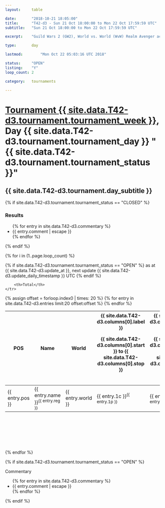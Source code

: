 ```yaml
---
layout: 	table

date: 		"2018-10-21 18:05:00"
title: 		"T42-d3 - Sun 21 Oct 18:00:00 to Mon 22 Oct 17:59:59 UTC"
subtitle: 	"Sun 21 Oct 18:00:00 to Mon 22 Oct 17:59:59 UTC"

excerpt:    "Guild Wars 2 (GW2), World vs. World (WvW) Realm Avenger achivement Tournament. \"Every Kill Counts\""

type:       day

lastmod: 		"Mon Oct 22 05:03:16 UTC 2018"

status:     "OPEN"
listing:    "Y"
loop_count: 2

category: 	tournaments

---
```

<div class="table_header">
    <h1><a href="{{ site.data.T42-d3.tournament.week_url }}">Tournament {{ site.data.T42-d3.tournament.tournament_week }}</a>, Day {{ site.data.T42-d3.tournament.tournament_day }} "{{ site.data.T42-d3.tournament.tournament_status }}"</h1>
    <h2>{{ site.data.T42-d3.tournament.day_subtitle }}</h2> 
</div>

{% if site.data.T42-d3.tournament.tournament_status == "CLOSED" %} 
<div class="commentary">
  <h3>Results</h3>
  <ul>
    {% for entry in site.data.T42-d3.commentary %}
    <li class="commentary_list">{{ entry.comment | escape }}</li>
    {% endfor %}
  </ul>
</div>
{% endif %}


{% for i in (1..page.loop_count) %}

{% if site.data.T42-d3.tournament.tournament_status == "OPEN" %} 
<span class="table_nextupdate">as at {{ site.data.T42-d3.update_at }}, next update {{ site.data.T42-d3.update_daily_timestamp }} UTC</span> 
{% endif %}

<table class="day_table">
  <colgroup>
    <col style="width:18px">
    <col style="width:55px">
    <col style="width:55px">
    <col style="width:12px">
    <col style="width:12px">
    <col style="width:12px">
    <col style="width:12px">
    <col style="width:12px">
    <col style="width:12px">
    <col style="width:12px">
    <col style="width:12px">
    <col style="width:12px">
    <col style="width:12px">
    <col style="width:12px">
    <col style="width:12px">
    <col style="width:12px">
    <col style="width:12px">
    <col style="width:12px">
    <col style="width:12px">
    <col style="width:12px">
    <col style="width:12px">
    <col style="width:12px">
    <col style="width:12px">
    <col style="width:12px">
    <col style="width:12px">
    <col style="width:12px">
    <col style="width:12px">
    <col style="width:18px">
  </colgroup>  
  <thead>
    <tr>
        <th>POS</th>
        <th class="AlignLeft">Name</th>
        <th class="AlignLeft">World</th>

<th><div class="label">{{ site.data.T42-d3.columns[0].label }}<p class="onhover">{{ site.data.T42-d3.columns[0].start }} to {{ site.data.T42-d3.columns[0].stop }}</p></div>​</th>
<th><div class="label">{{ site.data.T42-d3.columns[1].label }}<p class="onhover">{{ site.data.T42-d3.columns[1].start }} to {{ site.data.T42-d3.columns[1].stop }}</p></div>​</th>
<th><div class="label">{{ site.data.T42-d3.columns[2].label }}<p class="onhover">{{ site.data.T42-d3.columns[2].start }} to {{ site.data.T42-d3.columns[2].stop }}</p></div>​</th>
<th><div class="label">{{ site.data.T42-d3.columns[3].label }}<p class="onhover">{{ site.data.T42-d3.columns[3].start }} to {{ site.data.T42-d3.columns[3].stop }}</p></div>​</th>
<th><div class="label">{{ site.data.T42-d3.columns[4].label }}<p class="onhover">{{ site.data.T42-d3.columns[4].start }} to {{ site.data.T42-d3.columns[4].stop }}</p></div>​</th>
<th><div class="label">{{ site.data.T42-d3.columns[5].label }}<p class="onhover">{{ site.data.T42-d3.columns[5].start }} to {{ site.data.T42-d3.columns[5].stop }}</p></div>​</th>
<th><div class="label">{{ site.data.T42-d3.columns[6].label }}<p class="onhover">{{ site.data.T42-d3.columns[6].start }} to {{ site.data.T42-d3.columns[6].stop }}</p></div>​</th>
<th><div class="label">{{ site.data.T42-d3.columns[7].label }}<p class="onhover">{{ site.data.T42-d3.columns[7].start }} to {{ site.data.T42-d3.columns[7].stop }}</p></div>​</th>
<th><div class="label">{{ site.data.T42-d3.columns[8].label }}<p class="onhover">{{ site.data.T42-d3.columns[8].start }} to {{ site.data.T42-d3.columns[8].stop }}</p></div>​</th>
<th><div class="label">{{ site.data.T42-d3.columns[9].label }}<p class="onhover">{{ site.data.T42-d3.columns[9].start }} to {{ site.data.T42-d3.columns[9].stop }}</p></div>​</th>
<th><div class="label">{{ site.data.T42-d3.columns[10].label }}<p class="onhover">{{ site.data.T42-d3.columns[10].start }} to {{ site.data.T42-d3.columns[10].stop }}</p></div>​</th>

<th><div class="label">{{ site.data.T42-d3.columns[11].label }}<p class="onhover">{{ site.data.T42-d3.columns[11].start }} to {{ site.data.T42-d3.columns[11].stop }}</p></div>​</th>
<th><div class="label">{{ site.data.T42-d3.columns[12].label }}<p class="onhover">{{ site.data.T42-d3.columns[12].start }} to {{ site.data.T42-d3.columns[12].stop }}</p></div>​</th>
<th><div class="label">{{ site.data.T42-d3.columns[13].label }}<p class="onhover">{{ site.data.T42-d3.columns[13].start }} to {{ site.data.T42-d3.columns[13].stop }}</p></div>​</th>
<th><div class="label">{{ site.data.T42-d3.columns[14].label }}<p class="onhover">{{ site.data.T42-d3.columns[14].start }} to {{ site.data.T42-d3.columns[14].stop }}</p></div>​</th>
<th><div class="label">{{ site.data.T42-d3.columns[15].label }}<p class="onhover">{{ site.data.T42-d3.columns[15].start }} to {{ site.data.T42-d3.columns[15].stop }}</p></div>​</th>
<th><div class="label">{{ site.data.T42-d3.columns[16].label }}<p class="onhover">{{ site.data.T42-d3.columns[16].start }} to {{ site.data.T42-d3.columns[16].stop }}</p></div>​</th>
<th><div class="label">{{ site.data.T42-d3.columns[17].label }}<p class="onhover">{{ site.data.T42-d3.columns[17].start }} to {{ site.data.T42-d3.columns[17].stop }}</p></div>​</th>
<th><div class="label">{{ site.data.T42-d3.columns[18].label }}<p class="onhover">{{ site.data.T42-d3.columns[18].start }} to {{ site.data.T42-d3.columns[18].stop }}</p></div>​</th>
<th><div class="label">{{ site.data.T42-d3.columns[19].label }}<p class="onhover">{{ site.data.T42-d3.columns[19].start }} to {{ site.data.T42-d3.columns[19].stop }}</p></div>​</th>
<th><div class="label">{{ site.data.T42-d3.columns[20].label }}<p class="onhover">{{ site.data.T42-d3.columns[20].start }} to {{ site.data.T42-d3.columns[20].stop }}</p></div>​</th>

<th><div class="label">{{ site.data.T42-d3.columns[21].label }}<p class="onhover">{{ site.data.T42-d3.columns[21].start }} to {{ site.data.T42-d3.columns[21].stop }}</p></div>​</th>
<th><div class="label">{{ site.data.T42-d3.columns[22].label }}<p class="onhover">{{ site.data.T42-d3.columns[22].start }} to {{ site.data.T42-d3.columns[22].stop }}</p></div>​</th>
<th><div class="label">{{ site.data.T42-d3.columns[23].label }}<p class="onhover">{{ site.data.T42-d3.columns[23].start }} to {{ site.data.T42-d3.columns[23].stop }}</p></div>​</th>

        <th>Total</th>
    </tr>
  </thead>
  {% assign offset = forloop.index0 | times: 20 %}
<tbody>
{% for entry in site.data.T42-d3.entries limit:20 offset:offset %}
  <tr>
    <td class="pl{{ entry.pos }}">{{ entry.pos }}</td>
    <td class="AlignLeft">{{ entry.name }}<sup>{{ entry.reg }}</sup></td>
    <td class="AlignLeft">{{ entry.world }}</td>
    <td class="pl{{ entry.1p }}">{{ entry.1c }}<sup>{{ entry.1p }}</sup></td>
    <td class="pl{{ entry.2p }}">{{ entry.2c }}<sup>{{ entry.2p }}</sup></td>
    <td class="pl{{ entry.3p }}">{{ entry.3c }}<sup>{{ entry.3p }}</sup></td>
    <td class="pl{{ entry.4p }}">{{ entry.4c }}<sup>{{ entry.4p }}</sup></td>
    <td class="pl{{ entry.5p }}">{{ entry.5c }}<sup>{{ entry.5p }}</sup></td>
    <td class="pl{{ entry.6p }}">{{ entry.6c }}<sup>{{ entry.6p }}</sup></td>
    <td class="pl{{ entry.7p }}">{{ entry.7c }}<sup>{{ entry.7p }}</sup></td>
    <td class="pl{{ entry.8p }}">{{ entry.8c }}<sup>{{ entry.8p }}</sup></td>
    <td class="pl{{ entry.9p }}">{{ entry.9c }}<sup>{{ entry.9p }}</sup></td>
    <td class="pl{{ entry.10p }}">{{ entry.10c }}<sup>{{ entry.10p }}</sup></td>
    <td class="pl{{ entry.11p }}">{{ entry.11c }}<sup>{{ entry.11p }}</sup></td>
    <td class="pl{{ entry.12p }}">{{ entry.12c }}<sup>{{ entry.12p }}</sup></td>
    <td class="pl{{ entry.13p }}">{{ entry.13c }}<sup>{{ entry.13p }}</sup></td>
    <td class="pl{{ entry.14p }}">{{ entry.14c }}<sup>{{ entry.14p }}</sup></td>
    <td class="pl{{ entry.15p }}">{{ entry.15c }}<sup>{{ entry.15p }}</sup></td>
    <td class="pl{{ entry.16p }}">{{ entry.16c }}<sup>{{ entry.16p }}</sup></td>
    <td class="pl{{ entry.17p }}">{{ entry.17c }}<sup>{{ entry.17p }}</sup></td>
    <td class="pl{{ entry.18p }}">{{ entry.18c }}<sup>{{ entry.18p }}</sup></td>
    <td class="pl{{ entry.19p }}">{{ entry.19c }}<sup>{{ entry.19p }}</sup></td>
    <td class="pl{{ entry.20p }}">{{ entry.20c }}<sup>{{ entry.20p }}</sup></td>
    <td class="pl{{ entry.21p }}">{{ entry.21c }}<sup>{{ entry.21p }}</sup></td>
    <td class="pl{{ entry.22p }}">{{ entry.22c }}<sup>{{ entry.22p }}</sup></td>
    <td class="pl{{ entry.23p }}">{{ entry.23c }}<sup>{{ entry.23p }}</sup></td>
    <td class="pl{{ entry.24p }}">{{ entry.24c }}<sup>{{ entry.24p }}</sup></td>
    <td>{{ entry.total }}</td>
  </tr>
{% endfor %}  
</tbody>
</table>
<div class="leaderboard">
  <script async src="//pagead2.googlesyndication.com/pagead/js/adsbygoogle.js"></script>
  <!-- 728x90 -->
  <ins class="adsbygoogle"
       style="display:inline-block;width:728px;height:90px"
       data-ad-client="ca-pub-3274917281288240"
       data-ad-slot="3870538733"></ins>
  <script>
  (adsbygoogle = window.adsbygoogle || []).push({});
  </script>    
</div>
<br />
{% endfor %}

{% if site.data.T42-d3.tournament.tournament_status == "OPEN" %} 
<div class="commentary">
  <span class="commentary_title">Commentary</span>
  <ul>
    {% for entry in site.data.T42-d3.commentary %}
    <li class="commentary_list">{{ entry.comment | escape }}</li>
    {% endfor %}
  </ul>
</div>
{% endif %}


